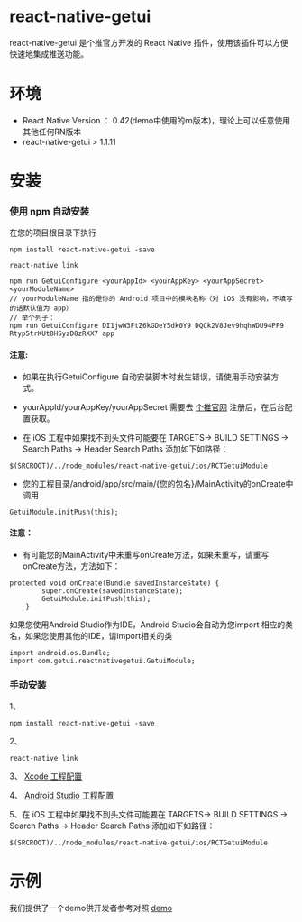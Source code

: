 # react-native-getui
react-native-getui 是个推官方开发的 React Native 插件，使用该插件可以方便快速地集成推送功能。


# 环境

- React Native Version ： 0.42(demo中使用的rn版本)，理论上可以任意使用其他任何RN版本
- react-native-getui > 1.1.11

# 安装

### 使用 npm 自动安装

在您的项目根目录下执行

````
npm install react-native-getui -save
````
````
react-native link
````
````
npm run GetuiConfigure <yourAppId> <yourAppKey> <yourAppSecret>  <yourModuleName>
// yourModuleName 指的是你的 Android 项目中的模块名称（对 iOS 没有影响，不填写的话默认值为 app）
// 举个列子：
npm run GetuiConfigure DI1jwW3FtZ6kGDeY5dk0Y9 DQCk2V8Jev9hqhWDU94PF9 Rtyp5trKUt8HSyzD8zRXX7 app

````
#### 注意:

- 如果在执行GetuiConfigure 自动安装脚本时发生错误，请使用手动安装方式。

- yourAppId/yourAppKey/yourAppSecret 需要去 [个推官网](https://dev.getui.com) 注册后，在后台配置获取。

- 在 iOS 工程中如果找不到头文件可能要在 TARGETS-> BUILD SETTINGS -> Search Paths -> Header Search Paths 添加如下如路径：
````
$(SRCROOT)/../node_modules/react-native-getui/ios/RCTGetuiModule
````
- 您的工程目录/android/app/src/main/{您的包名}/MainActivity的onCreate中调用
````
GetuiModule.initPush(this);
````
#### 注意：

- 有可能您的MainActivity中未重写onCreate方法，如果未重写，请重写onCreate方法，方法如下：
````
protected void onCreate(Bundle savedInstanceState) {
        super.onCreate(savedInstanceState);
        GetuiModule.initPush(this);
    }
````
如果您使用Android Studio作为IDE，Android Studio会自动为您import 相应的类名，如果您使用其他的IDE，请import相关的类

````
import android.os.Bundle;
import com.getui.reactnativegetui.GetuiModule;
````

### 手动安装
1、
````
npm install react-native-getui -save
````

2、
````
react-native link
````

3、
[Xcode 工程配置](https://github.com/GetuiLaboratory/react-native-getui/blob/master/example/document/iOS.md)

4、
[Android Studio 工程配置](https://github.com/GetuiLaboratory/react-native-getui/blob/master/example/document/android.md)

5、在 iOS 工程中如果找不到头文件可能要在 TARGETS-> BUILD SETTINGS -> Search Paths -> Header Search Paths 添加如下如路径：
````
$(SRCROOT)/../node_modules/react-native-getui/ios/RCTGetuiModule
````

# 示例

我们提供了一个demo供开发者参考对照 [demo](https://github.com/GetuiLaboratory/react-native-getui/tree/master/example/pushDemo)
